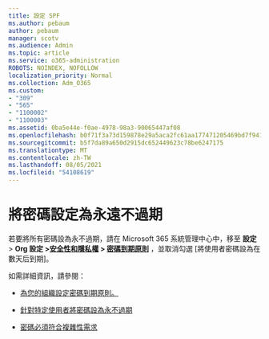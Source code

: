 ```yaml
---
title: 設定 SPF
ms.author: pebaum
author: pebaum
manager: scotv
ms.audience: Admin
ms.topic: article
ms.service: o365-administration
ROBOTS: NOINDEX, NOFOLLOW
localization_priority: Normal
ms.collection: Adm_O365
ms.custom:
- "309"
- "565"
- "1100002"
- "1100003"
ms.assetid: 0ba5e44e-f0ae-4978-98a3-90065447af08
ms.openlocfilehash: b0f71f3a73d159878e29a5aca2fc61aa177471205469bd7f941daf2a67bdcb68
ms.sourcegitcommit: b5f7da89a650d2915dc652449623c78be6247175
ms.translationtype: MT
ms.contentlocale: zh-TW
ms.lasthandoff: 08/05/2021
ms.locfileid: "54108619"
---
```

# <a name="set-passwords-to-never-expire"></a>將密碼設定為永遠不過期

若要將所有密碼設為永不過期，請在 Microsoft 365 系統管理中心中，移至 **設定**  >  **Org 設定 >[安全性和隱私權](https://portal.office.com/adminportal/home#/settings/security)  >  [密碼到期原則](https://portal.microsoft.com/Adminportal/Home#/Settings/SecurityPrivacy/:/Settings/L1/PasswordPolicy)** ，並取消勾選 [將使用者密碼設為在數天后到期]。
  
如需詳細資訊，請參閱：

- [為您的組織設定密碼到期原則。](https://docs.microsoft.com/microsoft-365/admin/manage/set-password-expiration-policy)
  
- [針對特定使用者將密碼設為永不過期](https://docs.microsoft.com/microsoft-365/admin/add-users/set-password-to-never-expire)

- [密碼必須符合複雜性需求](https://docs.microsoft.com/windows/security/threat-protection/security-policy-settings/password-must-meet-complexity-requirements)
  